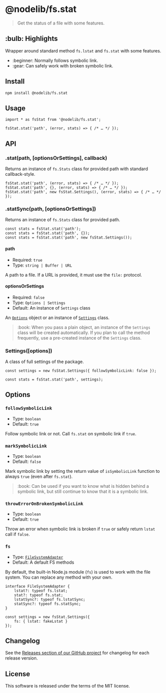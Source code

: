 <h1 id="%40nodelib%2Ffs.stat">@nodelib/fs.stat</h1>

<blockquote>
  <p>Get the status of a file with some features.</p>
</blockquote>

<h2 id="%3Abulb%3A-highlights">:bulb: Highlights</h2>

<p>Wrapper around standard method <code>fs.lstat</code> and <code>fs.stat</code> with some features.</p>

<ul>
<li>:beginner: Normally follows symbolic link.</li>
<li>:gear: Can safely work with broken symbolic link.</li>
</ul>

<h2 id="install">Install</h2>

<pre><code class="console">npm install @nodelib/fs.stat
</code></pre>

<h2 id="usage">Usage</h2>

<pre><code class="ts">import * as fsStat from '@nodelib/fs.stat';

fsStat.stat('path', (error, stats) =&gt; { /* … */ });
</code></pre>

<h2 id="api">API</h2>

<h3 id=".statpath%2C-optionsorsettings%2C-callback">.stat(path, [optionsOrSettings], callback)</h3>

<p>Returns an instance of <code>fs.Stats</code> class for provided path with standard callback-style.</p>

<pre><code class="ts">fsStat.stat('path', (error, stats) =&gt; { /* … */ });
fsStat.stat('path', {}, (error, stats) =&gt; { /* … */ });
fsStat.stat('path', new fsStat.Settings(), (error, stats) =&gt; { /* … */ });
</code></pre>

<h3 id=".statsyncpath%2C-optionsorsettings">.statSync(path, [optionsOrSettings])</h3>

<p>Returns an instance of <code>fs.Stats</code> class for provided path.</p>

<pre><code class="ts">const stats = fsStat.stat('path');
const stats = fsStat.stat('path', {});
const stats = fsStat.stat('path', new fsStat.Settings());
</code></pre>

<h4 id="path">path</h4>

<ul>
<li>Required: <code>true</code></li>
<li>Type: <code>string | Buffer | URL</code></li>
</ul>

<p>A path to a file. If a URL is provided, it must use the <code>file:</code> protocol.</p>

<h4 id="optionsorsettings">optionsOrSettings</h4>

<ul>
<li>Required: <code>false</code></li>
<li>Type: <code>Options | Settings</code></li>
<li>Default: An instance of <code>Settings</code> class</li>
</ul>

<p>An <a href="#options"><code>Options</code></a> object or an instance of <a href="#settings"><code>Settings</code></a> class.</p>

<blockquote>
  <p>:book: When you pass a plain object, an instance of the <code>Settings</code> class will be created automatically. If you plan to call the method frequently, use a pre-created instance of the <code>Settings</code> class.</p>
</blockquote>

<h3 id="settingsoptions">Settings([options])</h3>

<p>A class of full settings of the package.</p>

<pre><code class="ts">const settings = new fsStat.Settings({ followSymbolicLink: false });

const stats = fsStat.stat('path', settings);
</code></pre>

<h2 id="options">Options</h2>

<h3 id="%60followsymboliclink%60"><code>followSymbolicLink</code></h3>

<ul>
<li>Type: <code>boolean</code></li>
<li>Default: <code>true</code></li>
</ul>

<p>Follow symbolic link or not. Call <code>fs.stat</code> on symbolic link if <code>true</code>.</p>

<h3 id="%60marksymboliclink%60"><code>markSymbolicLink</code></h3>

<ul>
<li>Type: <code>boolean</code></li>
<li>Default: <code>false</code></li>
</ul>

<p>Mark symbolic link by setting the return value of <code>isSymbolicLink</code> function to always <code>true</code> (even after <code>fs.stat</code>).</p>

<blockquote>
  <p>:book: Can be used if you want to know what is hidden behind a symbolic link, but still continue to know that it is a symbolic link.</p>
</blockquote>

<h3 id="%60throwerroronbrokensymboliclink%60"><code>throwErrorOnBrokenSymbolicLink</code></h3>

<ul>
<li>Type: <code>boolean</code></li>
<li>Default: <code>true</code></li>
</ul>

<p>Throw an error when symbolic link is broken if <code>true</code> or safely return <code>lstat</code> call if <code>false</code>.</p>

<h3 id="%60fs%60"><code>fs</code></h3>

<ul>
<li>Type: <a href="./src/adapters/fs.ts"><code>FileSystemAdapter</code></a></li>
<li>Default: A default FS methods</li>
</ul>

<p>By default, the built-in Node.js module (<code>fs</code>) is used to work with the file system. You can replace any method with your own.</p>

<pre><code class="ts">interface FileSystemAdapter {
    lstat?: typeof fs.lstat;
    stat?: typeof fs.stat;
    lstatSync?: typeof fs.lstatSync;
    statSync?: typeof fs.statSync;
}

const settings = new fsStat.Settings({
    fs: { lstat: fakeLstat }
});
</code></pre>

<h2 id="changelog">Changelog</h2>

<p>See the <a href="https://github.com/nodelib/nodelib/releases">Releases section of our GitHub project</a> for changelog for each release version.</p>

<h2 id="license">License</h2>

<p>This software is released under the terms of the MIT license.</p>

